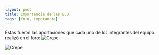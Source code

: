 ```yaml
---
layout: post
title: Importancia de las B.D.
tags: [foro, imporancia]
---
```

Éstas fueron las aportaciones que cada uno de los integrantes del equipo realizó en el foro:
![Crepe](https://basededatostec.github.io/img/aporte.jpg)

![Crepe](https://basededatostec.github.io/images/aportacion.jpg)
